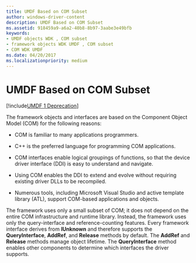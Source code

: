 ```yaml
---
title: UMDF Based on COM Subset
author: windows-driver-content
description: UMDF Based on COM Subset
ms.assetid: 918459a9-a6a2-40b8-8b97-3aabe3e49bfb
keywords:
- UMDF objects WDK , COM subset
- framework objects WDK UMDF , COM subset
- COM WDK UMDF
ms.date: 04/20/2017
ms.localizationpriority: medium
---
```


# UMDF Based on COM Subset


[!include[UMDF 1 Deprecation](../umdf-1-deprecation.md)]

The framework objects and interfaces are based on the Component Object Model (COM) for the following reasons:

-   COM is familiar to many applications programmers.

-   C++ is the preferred language for programming COM applications.

-   COM interfaces enable logical groupings of functions, so that the device driver interface (DDI) is easy to understand and navigate.

-   Using COM enables the DDI to extend and evolve without requiring existing driver DLLs to be recompiled.

-   Numerous tools, including Microsoft Visual Studio and active template library (ATL), support COM-based applications and objects.

The framework uses only a small subset of COM; it does not depend on the entire COM infrastructure and runtime library. Instead, the framework uses only the query-interface and reference-counting features. Every framework interface derives from **IUnknown** and therefore supports the **QueryInterface**, **AddRef**, and **Release** methods by default. The **AddRef** and **Release** methods manage object lifetime. The **QueryInterface** method enables other components to determine which interfaces the driver supports.

 

 





